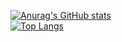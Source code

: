 [![Anurag's GitHub stats](https://github-readme-stats.vercel.app/api?username=yt8956gh&show_icons=true&theme=merko)](https://github.com/anuraghazra/github-readme-stats)
<br>
[![Top Langs](https://github-readme-stats.vercel.app/api/top-langs/?username=yt8956gh&layout=compact&hide=jupyter%20notebook)](https://github.com/anuraghazra/github-readme-stats)
